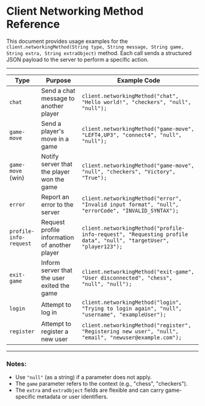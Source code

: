 # Client Networking Method Reference

This document provides usage examples for the `client.networkingMethod(String type, String message, String game, String extra, String extraObject)` method. Each call sends a structured JSON payload to the server to perform a specific action.

---

| Type                  | Purpose                                           | Example Code                                                                                         |
|-----------------------|---------------------------------------------------|--------------------------------------------------------------------------------------------------------|
| `chat`                | Send a chat message to another player             | `client.networkingMethod("chat", "Hello world!", "checkers", "null", "null");`                        |
| `game-move`           | Send a player's move in a game                    | `client.networkingMethod("game-move", "LEFT4,UP3", "connect4", "null", "null");`                      |
| `game-move` (win)     | Notify server that the player won the game        | `client.networkingMethod("game-move", "null", "checkers", "Victory", "True");`                        |
| `error`               | Report an error to the server                     | `client.networkingMethod("error", "Invalid input format", "null", "errorCode", "INVALID_SYNTAX");`    |
| `profile-info-request`| Request profile information of another player     | `client.networkingMethod("profile-info-request", "Requesting profile data", "null", "targetUser", "player123");` |
| `exit-game`           | Inform server that the user exited the game       | `client.networkingMethod("exit-game", "User disconnected", "chess", "null", "null");`                |
| `login`               | Attempt to log in                                 | `client.networkingMethod("login", "Trying to login again", "null", "username", "exampleUser");`       |
| `register`            | Attempt to register a new user                    | `client.networkingMethod("register", "Registering new user", "null", "email", "newuser@example.com");`|

---

### Notes:
- Use `"null"` (as a string) if a parameter does not apply.
- The `game` parameter refers to the context (e.g., "chess", "checkers").
- The `extra` and `extraObject` fields are flexible and can carry game-specific metadata or user identifiers.

